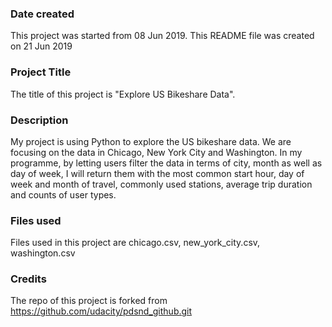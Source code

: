 ### Date created
This project was started from 08 Jun 2019.
This README file was created on 21 Jun 2019

### Project Title
The title of this project is "Explore US Bikeshare Data".

### Description
My project is using Python to explore the US bikeshare data. We are focusing on the data in Chicago, New York City and Washington. In my programme, by letting users filter the data in terms of city, month as well as day of week, I will return them with the most common start hour, day of week and month of travel, commonly used stations, average trip duration and counts of user types.

### Files used
Files used in this project are chicago.csv, new_york_city.csv, washington.csv

### Credits
The repo of this project is forked from https://github.com/udacity/pdsnd_github.git
